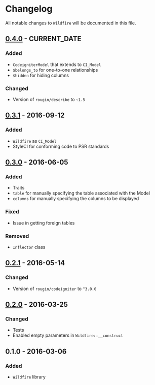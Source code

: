 # Changelog

All notable changes to `Wildfire` will be documented in this file.

## [0.4.0](https://github.com/rougin/wildfire/compare/v0.3.1...v0.4.0) - CURRENT_DATE

### Added
- `CodeigniterModel` that extends to `CI_Model`
- `$belongs_to` for one-to-one relationships
- `$hidden` for hiding columns

### Changed
- Version of `rougin/describe` to `~1.5`

## [0.3.1](https://github.com/rougin/wildfire/compare/v0.3.0...v0.3.1) - 2016-09-12

### Added
- `Wildfire` as `CI_Model`
- StyleCI for conforming code to PSR standards

## [0.3.0](https://github.com/rougin/wildfire/compare/v0.2.1...v0.3.0) - 2016-06-05

### Added
- Traits
- `table` for manually specifying the table associated with the Model
- `columns` for manually specifying the columns to be displayed

### Fixed
- Issue in getting foreign tables

### Removed
- `Inflector` class

## [0.2.1](https://github.com/rougin/wildfire/compare/v0.2.0...v0.2.1) - 2016-05-14

### Changed
- Version of `rougin/codeigniter` to `^3.0.0`

## [0.2.0](https://github.com/rougin/wildfire/compare/v0.1.0...v0.2.0) - 2016-03-25

### Changed
- Tests
- Enabled empty parameters in `Wildfire::__construct`

## 0.1.0 - 2016-03-06

### Added
- `Wildfire` library
